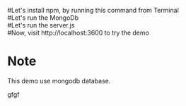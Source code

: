 #Let's install npm, by running this command from Terminal<br>
#Let's run the MongoDb<br>
#Let's run the server.js<br>
#Now, visit http://localhost:3600 to try the demo<br>

# Note
This demo use mongodb database.



 gfgf






